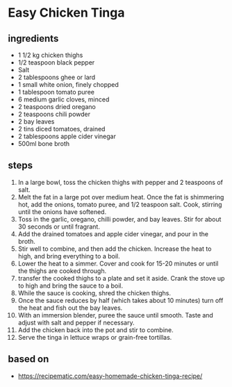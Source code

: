 # Easy Chicken Tinga

## ingredients

- 1 1/2 kg chicken thighs
- 1/2 teaspoon black pepper
- Salt
- 2 tablespoons ghee or lard
- 1 small white onion, finely chopped
- 1 tablespoon tomato puree
- 6 medium garlic cloves, minced
- 2 teaspoons dried oregano
- 2 teaspoons chili powder
- 2 bay leaves
- 2 tins diced tomatoes, drained
- 2 tablespoons apple cider vinegar
- 500ml bone broth

## steps

1. In a large bowl, toss the chicken thighs with pepper and 2 teaspoons of salt.
2. Melt the fat in a large pot over medium heat. Once the fat is shimmering hot, add the onions, tomato puree, and 1/2 teaspoon salt. Cook, stirring until the onions have softened.
3. Toss in the garlic, oregano, chilli powder, and bay leaves. Stir for about 30 seconds or until fragrant.
4. Add the drained tomatoes and apple cider vinegar, and pour in the broth.
5. Stir well to combine, and then add the chicken. Increase the heat to high, and bring everything to a boil.
6. Lower the heat to a simmer. Cover and cook for 15-20 minutes or until the thighs are cooked through.
7. transfer the cooked thighs to a plate and set it aside. Crank the stove up to high and bring the sauce to a boil.
8. While the sauce is cooking, shred the chicken thighs.
9. Once the sauce reduces by half (which takes about 10 minutes) turn off the heat and fish out the bay leaves.
10. With an immersion blender, puree the sauce until smooth. Taste and adjust with salt and pepper if necessary.
11. Add the chicken back into the pot and stir to combine.
12. Serve the tinga in lettuce wraps or grain-free tortillas.

## based on

- https://recipematic.com/easy-homemade-chicken-tinga-recipe/
